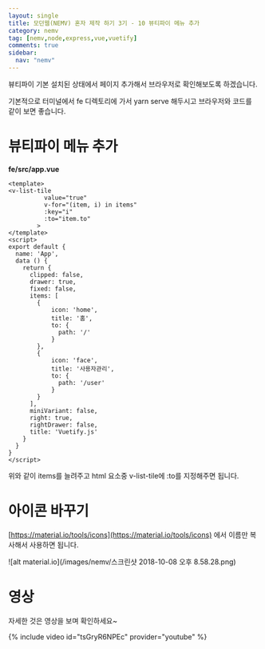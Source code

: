 ```yaml
---
layout: single
title: 모던웹(NEMV) 혼자 제작 하기 3기 - 10 뷰티파이 메뉴 추가
category: nemv
tag: [nemv,node,express,vue,vuetify]
comments: true
sidebar:
  nav: "nemv"
---
```


뷰티파이 기본 설치된 상태에서 페이지 추가해서 브라우저로 확인해보도록 하겠습니다.

기본적으로 터미널에서 fe 디렉토리에 가서 yarn serve 해두시고 브라우저와 코드를 같이 보면 좋습니다.

# 뷰티파이 메뉴 추가

**fe/src/app.vue**  
```vue
<template>
<v-list-tile
          value="true"
          v-for="(item, i) in items"
          :key="i"
          :to="item.to"
        >
</template>
<script>
export default {
  name: 'App',
  data () {
    return {
      clipped: false,
      drawer: true,
      fixed: false,
      items: [
        {
            icon: 'home',
            title: '홈',
            to: {
              path: '/'
            }
        },
        {
            icon: 'face',
            title: '사용자관리',
            to: {
              path: '/user'
            }
        }
      ],
      miniVariant: false,
      right: true,
      rightDrawer: false,
      title: 'Vuetify.js'
    }
  }
}
</script>
```

위와 같이 items를 늘려주고 html 요소중 v-list-tile에 :to를 지정해주면 됩니다.

# 아이콘 바꾸기

[https://material.io/tools/icons](https://material.io/tools/icons) 에서 이름만 복사해서 사용하면 됩니다.

![alt material.io](/images/nemv/스크린샷 2018-10-08 오후 8.58.28.png)

# 영상

자세한 것은 영상을 보며 확인하세요~

{% include video id="tsGryR6NPEc" provider="youtube" %}   

 